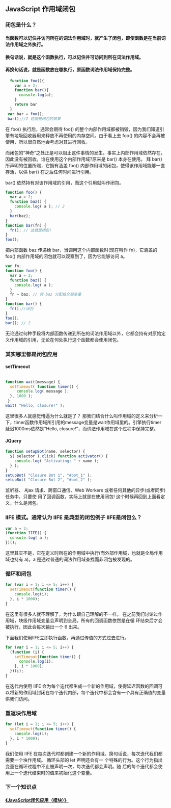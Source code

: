 ## JavaScript 作用域闭包



### 闭包是什么？
#### 当函数可以记住并访问所在的词法作用域时，就产生了闭包，即使函数是在当前词法作用域之外执行。
#### 换句话说，就是这个函数执行，可以记住并可访问到所在词法作用域。
#### 再换句话说，就是函数放在哪执行，原函数词法作用域保持完整。


```javascript
  function foo(){
    var a = 2;
    function bar(){
      console.log(a);
    }
    return bar
  }
 var bar = foo();
 bar();//2 这就是闭包的效果
```
在 foo() 执行后，通常会期待 foo() 的整个内部作用域都被销毁，因为我们知道引擎有垃圾回收器用来释放不再使用的内存空间。由于看上去 foo() 的内容不会再被使用，所以很自然地会考虑对其进行回收。

而闭包的“神奇”之处正是可以阻止这件事情的发生。事实上内部作用域依然存在，因此没有被回收。谁在使用这个内部作用域?原来是 bar() 本身在使用。
拜 bar() 所声明的位置所赐，它拥有涵盖 foo() 内部作用域的闭包，使得该作用域能够一直存活，以供 bar() 在之后任何时间进行引用。

bar() 依然持有对该作用域的引用，而这个引用就叫作闭包。

```javascript
function foo() {
  var a = 2;
  function baz() {
    console.log( a ); // 2
  }
  bar(baz);
}
function bar(fn) {
  fn(); // 这就是闭包!
}
foo();
```
把内部函数 baz 传递给 bar，当调用这个内部函数时(现在叫作 fn)，它涵盖的 foo() 内部作用域的闭包就可以观察到了，因为它能够访问 a。
```javascript
var fn;
function foo() {
  var a = 2;
  function baz() { 
    console.log( a );
  }
  fn = baz; // 将 baz 分配给全局变量 
}
function bar() {
  fn();//闭包
}
foo();
bar(); // 2
```
无论通过何种手段将内部函数传递到所在的词法作用域以外，它都会持有对原始定义作用域的引用，无论在何处执行这个函数都会使用闭包。

### 其实哪里都是闭包应用

#### setTimeout
```javascript

function wait(message) {
  setTimeout( function timer() {
     console.log( message );
  }, 1000 );
 }
wait( "Hello, closure!" );
```
这里很多人就感觉懵逼为什么就是了？
那我们结合什么叫作用域的定义来分析一下，timer函数作用域所引用的message变量是wait作用域里的。引擎执行timer延迟1000ms依然是“Hello, closure!”，而词法作用域在这个过程中保持完整。

#### JQuery
```javascript
function setupBot(name, selector) {
  $( selector ).click( function activator() {
    console.log( "Activating: " + name ); 
  } );
}
setupBot( "Closure Bot 1", "#bot_1" );
setupBot( "Closure Bot 2", "#bot_2" );
```
监听器、 Ajax 请求、跨窗口通信、Web Workers 或者任何其他的异步(或者同步)任务中，只要使 用了回调函数，实际上就是在使用闭包! 
这个时候再回到上面看定义，什么是闭包。


### IIFE 模式。通常认为 IIFE 是典型的闭包例子 IIFE是闭包么？
```javascript
var a = 2;
(function IIFE() { 
  console.log( a );
})();
```
这里其实不是，它在定义时所在的作用域中执行(而外部作用域，也就是全局作用域也持有 a)。a 是通过普通的词法作用域查找而非闭包被发现的。

### 循环和闭包
```javascript
for (var i = 1; i <= 5; i++) {
  setTimeout(function timer() {
    console.log(i);
  }, i * 1000);
}
```
在这里有很多人就不理解了，为什么跟自己理解的不一样。
在之前我们讨论过作用域，块级作用域变量会声明到全局。所有的回调函数依然是在循 环结束后才会被执行，因此会每次输出一个 6 出来。

下面我们使用IIFE立即执行函数，再通过传值的方式过去进行。
```javascript
for (var i = 1; i <= 5; i++) {
  (function (i) {
    setTimeout(function timer() {
      console.log(i);
    }, i * 1000);
  })(i);
}
```
在迭代内使用 IIFE 会为每个迭代都生成一个新的作用域，使得延迟函数的回调可以将新的作用域封闭在每个迭代内部，每个迭代中都会含有一个具有正确值的变量供我们访问。

### 重返块作用域
```javascript
for (let i = 1; i <= 5; i++) {
  setTimeout(function timer() {
    console.log(i);
  }, i * 1000);
}
```
我们使用 IIFE 在每次迭代时都创建一个新的作用域。换句话说，每次迭代我们都需要一个块作用域。
循环头部的 let 声明还会有一 个特殊的行为。这个行为指出变量在循环过程中不止被声明一次，每次迭代都会声明。随 后的每个迭代都会使用上一个迭代结束时的值来初始化这个变量。


### 下一个知识点
#### [《JavaScript闭包应用（模块）》](./module.md)